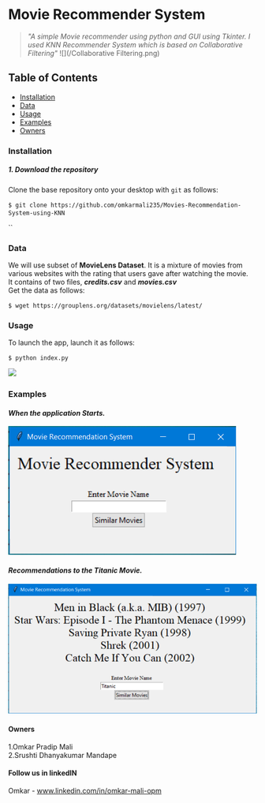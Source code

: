 # Movie Recommender System
> *"A simple Movie recommender using python and GUI using Tkinter. I used KNN Recommender System which is based on Collaborative Filtering"*
![](/Collaborative Filtering.png)
## Table of Contents
* [Installation](#installation)
* [Data](#data)
* [Usage](#usage)
* [Examples](#examples)
* [Owners](#Owners)

### Installation
##### 1. Download the repository

Clone the base repository onto your desktop with `git` as follows:
```console
$ git clone https://github.com/omkarmali235/Movies-Recommendation-System-using-KNN
```

``

### Data 

We will use subset of **MovieLens Dataset**. It is a mixture of movies from various websites with the rating that users gave after watching the movie.<br>
It contains of two files, ***credits.csv*** and ***movies.csv***<br> 
Get the data as follows: 

```console
$ wget https://grouplens.org/datasets/movielens/latest/

```

### Usage

To launch the app, launch it as follows:

```console
$ python index.py
```
![](/Screenshots/GUI.png)

### Examples
#### *When the application Starts.*
![](/FirstWindow.png)


#### *Recommendations to the Titanic Movie.*
![](/Reccomendation.png)

#### Owners
 1.Omkar Pradip Mali<br>
 2.Srushti Dhanyakumar Mandape 

#### Follow us in linkedIN
 Omkar - www.linkedin.com/in/omkar-mali-opm
